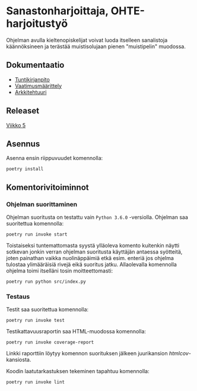 # Sanastonharjoittaja, OHTE-harjoitustyö

Ohjelman avulla kieltenopiskelijat voivat luoda itselleen sanalistoja käännöksineen ja terästää muistisolujaan pienen "muistipelin" muodossa. 

## Dokumentaatio

- [Tuntikirjanpito](https://github.com/saanap17/ot-harjoitustyo/blob/master/dokumentaatio/tuntikirjanpito.md)  
- [Vaatimusmäärittely](https://github.com/saanap17/ot-harjoitustyo/blob/master/dokumentaatio/vaatimusmaarittely.md)  
- [Arkkitehtuuri](https://github.com/saanap17/ot-harjoitustyo/blob/master/dokumentaatio/arkkitehtuuri.md) 

## Releaset

[Viikko 5](https://github.com/saanap17/ot-harjoitustyo/releases/tag/viikko5)   

## Asennus

Asenna ensin riippuvuudet komennolla:

	poetry install

## Komentorivitoiminnot

### Ohjelman suorittaminen

Ohjelman suoritusta on testattu vain `Python 3.6.0` -versiolla. 
Ohjelman saa suoritettua komennolla:

	poetry run invoke start
	
Toistaiseksi tuntemattomasta syystä ylläoleva komento kuitenkin näytti sotkevan jonkin verran ohjelman suoritusta käyttäjän antaessa syötteitä, joten painathan vaikka nuolinäppäimiä etkä esim. enteriä jos ohjelma tulostaa ylimääräisiä rivejä eikä suoritus jatku. Allaolevalla komennolla ohjelma toimi itselläni tosin moitteettomasti:

	poetry run python src/index.py
	
### Testaus

Testit saa suoritettua komennolla:

	poetry run invoke test

Testikattavuusraportin saa HTML-muodossa komennolla:

	poetry run invoke coverage-report

Linkki raporttiin löytyy komennon suorituksen jälkeen juurikansion *htmlcov*-kansiosta.  

Koodin laatutarkastuksen tekeminen tapahtuu komennolla:

	poetry run invoke lint